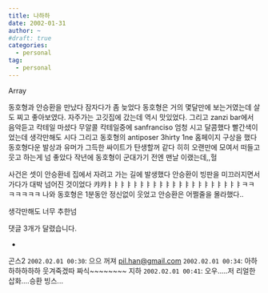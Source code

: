 ```yaml
---
title: 나하하
date: 2002-01-31
author: ~
#draft: true
categories:
  - personal
tag:
  - personal
---
```




Array

동호형과 안승환을 만났다
잠자다가 좀 늦었다
동호형은 거의 몇달만에 보는거였는데
살도 찌고 좋아보였다.
자주가는 고깃집에 갔는데 역시 맛있었다.
그리고 zanzi bar에서 음악듣고 칵테일 마셨다
무알콜 칵테일중에 sanfranciso 엄청 시고 달콤했다
빨간색이었는데 생각만해도 시다
그리고 동호형의 antiposer 3hirty 1ne 홈페이지 구상을 했다
동호형다운 발상과 유머가 그득한 싸이트가 탄생할꺼 같다
히히
오랜만에 모여서 떠들고 웃고 하는게 넘 좋았다
작년에 동호형이 군대가기 전엔 맨날 이랬는데,,헐

사건은 셋이 안승환네 집에서 자려고 가는 길에 발생했다
안승환이 빙판을 미끄러지면서 가다가
대박 넘어진 것이었다
캬캬ㅑㅑㅑㅑㅑㅑㅑㅑㅑㅑㅑㅑㅑㅑㅑㅑㅑㅑㅑㅑㅑㅋㅋㅋㅋㅋㅋㅋ
나와 동호형은 1분동안 정신없이 웃었고
안승환은 어쩔줄을 몰라했다..

생각만해도 너무 추한넘


 댓글  3개가 달렸습니다.

- 
 곤스2 `2002.02.01 00:30`: 
으으 꺼져
 pil.han@gmail.com `2002.02.01 00:34`: 
아하하하하하하 웃겨죽겠따 짜식~~~~~~~~
 지하 `2002.02.01 00:41`: 
오우.....저 리얼한 삽화....승환 빙스...




